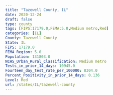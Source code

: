 ```yaml
---
title: "Tazewell County, IL"
date: 2020-12-24
draft: false
type: county
tags: [FIPS:17179.0,FEMA:5.0,Medium metro,Red]
categories: [IL]
County: Tazewell County
State: IL
FIPS: 17179.0
FEMA_Region: 5.0
Population: 131803.0
NCHS_Urban_Rural_Classification: Medium metro
Tests_in_prior_14_days: 10945.0
Fourteen_day_test_rate_per_100000: 8304.0
Percent_Positivity_in_prior_14_days: 0.136
Level: Red
url: /states/IL/tazewell-county
---
```



